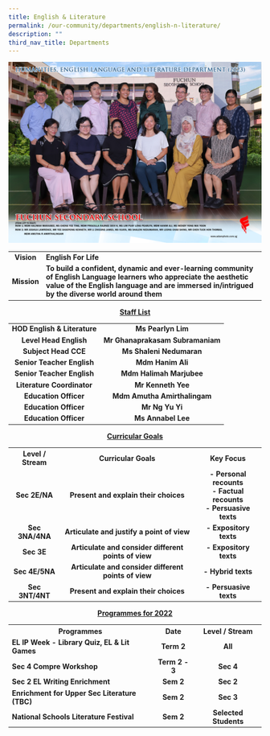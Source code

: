 ```yaml
---
title: English & Literature
permalink: /our-community/departments/english-n-literature/
description: ""
third_nav_title: Departments
---
```

![](/images/Dept%202023/humanities,%20english%20language%20and%20literature%20department%201.jpg)
<table>
<tbody>
<tr>
<td style="text-align: center;"><strong>Vision</strong></td>
<td><strong>English For Life</strong></td>
</tr>
<tr>
<td style="text-align: center;"><strong>Mission</strong></td>
<td><strong>To build a confident, dynamic and ever-learning community of English Language learners who appreciate the aesthetic value of the English language and are immersed in/intrigued by the diverse world around them</strong></td>
</tr>
</tbody>
</table>
<p style="text-align: center;"><strong><u>Staff List</u></strong></p>
<table>
<tbody>
<tr>
<td style="text-align: center;"><strong>HOD English &amp; Literature</strong></td>
<td style="text-align: center;"><strong>Ms Pearlyn Lim</strong></td>
</tr>
<tr>
<td style="text-align: center;"><strong>Level Head English</strong></td>
<td style="text-align: center;"><strong>Mr Ghanaprakasam Subramaniam</strong></td>
</tr>
<tr>
</tr>
<tr>
<td style="text-align: center;"><strong>Subject Head CCE</strong></td>
<td style="text-align: center;"><strong>Ms Shaleni Nedumaran</strong></td>
</tr>
<tr>
<td style="text-align: center;"><strong>Senior Teacher English</strong></td>
<td style="text-align: center;"><strong>Mdm Hanim Ali</strong></td>
</tr>
<tr>
<td style="text-align: center;"><strong>Senior Teacher English</strong></td>
<td style="text-align: center;"><strong>Mdm Halimah Marjubee</strong></td>
</tr>
<tr>
<td style="text-align: center;"><strong>Literature Coordinator</strong></td>
<td style="text-align: center;"><strong>Mr Kenneth Yee</strong></td>
</tr>
<tr>
<td style="text-align: center;"><strong>Education Officer</strong></td>
<td style="text-align: center;"><strong>Mdm Amutha Amirthalingam</strong></td>
</tr>
<tr>
<td style="text-align: center;"><strong>Education Officer</strong></td>
<td style="text-align: center;"><strong>Mr Ng Yu Yi</strong></td>
</tr>
<tr>
</tr>
<tr>
</tr>
<tr>
<td style="text-align: center;"><strong>Education Officer</strong></td>
<td style="text-align: center;"><strong>Ms Annabel Lee</strong></td>
</tr>
</tbody>
</table>
<p style="text-align: center;"><strong><u>Curricular Goals</u></strong></p>
<table>
<tbody>
<tr>
<th style="text-align: center;">Level / Stream</th>
<th style="text-align: center;">Curricular Goals</th>
<th style="text-align: center;">Key Focus</th>
</tr>
<tr>
<td style="text-align: center;"><strong>Sec 2E/NA</strong></td>
<td style="text-align: center;"><strong>Present and explain their choices</strong></td>
<td style="text-align: center;"><strong>- Personal recounts<br>- Factual recounts<br>- Persuasive texts</strong></td>
</tr>
<tr>
<td style="text-align: center;"><strong>Sec 3NA/4NA</strong></td>
<td style="text-align: center;"><strong>Articulate and justify a point of view</strong></td>
<td style="text-align: center;"><strong>- Expository texts</strong></td>
</tr>
<tr>
<td style="text-align: center;"><strong>Sec 3E</strong></td>
<td style="text-align: center;"><strong>Articulate and consider different points of view</strong></td>
<td style="text-align: center;"><strong>- Expository texts</strong></td>
</tr>
<tr>
<td style="text-align: center;"><strong>Sec 4E/5NA</strong></td>
<td style="text-align: center;"><strong>Articulate and consider different points of view</strong></td>
<td style="text-align: center;"><strong>- Hybrid texts</strong></td>
</tr>
<tr>
<td style="text-align: center;"><strong>Sec 3NT/4NT</strong></td>
<td style="text-align: center;"><strong>Present and explain their choices</strong></td>
<td style="text-align: center;"><strong>- Persuasive texts</strong></td>
</tr>
</tbody>
</table>
<p style="text-align: center;"><strong><u>Programmes for 2022</u></strong></p>
<table>
<tbody>
<tr>
<th style="text-align: center;">Programmes</th>
<th style="text-align: center;">Date</th>
<th style="text-align: center;">Level / Stream</th>
</tr>
<tr>
<td><strong>EL IP Week - Library Quiz, EL &amp; Lit Games</strong></td>
<td style="text-align: center;"><strong>Term 2</strong></td>
<td style="text-align: center;"><strong>All</strong></td>
</tr>
<tr>
<td><strong>Sec 4 Compre Workshop</strong></td>
<td style="text-align: center;"><strong>Term 2 - 3</strong></td>
<td style="text-align: center;"><strong>Sec 4</strong></td>
</tr>
<tr>
<td><strong>Sec 2 EL Writing Enrichment</strong></td>
<td style="text-align: center;"><strong>Sem 2</strong></td>
<td style="text-align: center;"><strong>Sec 2</strong></td>
</tr>
<tr>
<td><strong>Enrichment for Upper Sec Literature (TBC)</strong></td>
<td style="text-align: center;"><strong>Sem 2</strong></td>
<td style="text-align: center;"><strong>Sec 3</strong></td>
</tr>
<tr>
<td><strong>National Schools Literature Festival</strong></td>
<td style="text-align: center;"><strong>Sem 2</strong></td>
<td style="text-align: center;"><strong>Selected Students</strong></td>
</tr>
</tbody>
</table>